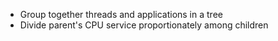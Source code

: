 - Group together threads and applications in a tree
- Divide parent's CPU service proportionately among children